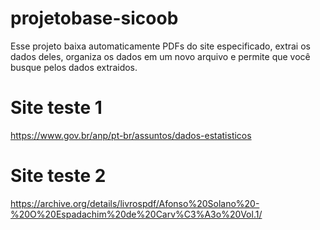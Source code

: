 # projetobase-sicoob

Esse projeto baixa automaticamente PDFs do site especificado, extrai os dados deles, organiza os dados em um novo arquivo e permite que você busque pelos dados extraidos.

# Site teste 1 

https://www.gov.br/anp/pt-br/assuntos/dados-estatisticos

# Site teste 2

https://archive.org/details/livrospdf/Afonso%20Solano%20-%20O%20Espadachim%20de%20Carv%C3%A3o%20Vol.1/